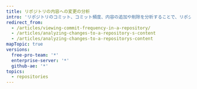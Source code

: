 ```yaml
---
title: リポジトリの内容への変更の分析
intro: 'リポジトリのコミット、コミット頻度、内容の追加や削除を分析することで、リポジトリの内容の変更を見ることができます。'
redirect_from:
  - /articles/viewing-commit-frequency-in-a-repository/
  - /articles/analyzing-changes-to-a-repository-s-content
  - /articles/analyzing-changes-to-a-repositorys-content
mapTopic: true
versions:
  free-pro-team: '*'
  enterprise-server: '*'
  github-ae: '*'
topics:
  - repositories
---
```



